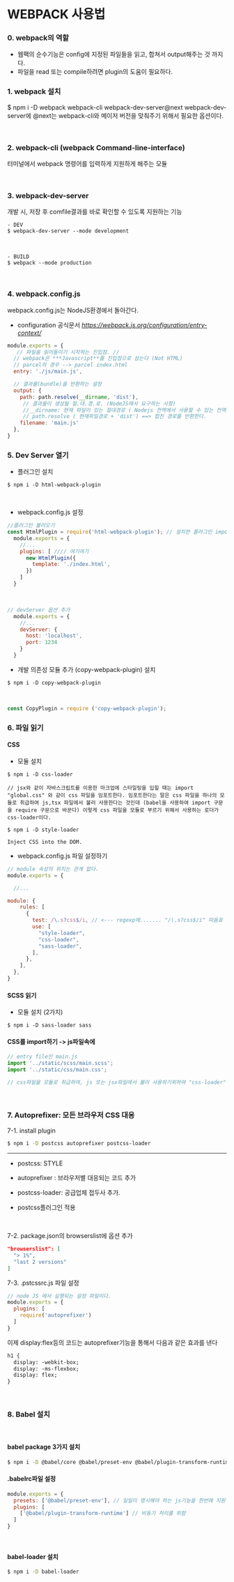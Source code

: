 # WEBPACK 사용법

### 0. webpack의 역할
- 웹팩의 순수기능은 config에 지정된 파일들을 읽고, 합쳐서 output해주는 것 까지다.
- 파일을 read 또는 compile하려면 plugin의 도움이 필요하다.

### 1. webpack 설치 <br>
$ npm i -D webpack webpack-cli webpack-dev-server@next
webpack-dev-server에 @next는 webpack-cli와 메이저 버전을 맞춰주기 위해서 필요한 옵션이다.

<br>


### 2. webpack-cli (webpack Command-line-interface)
터미널에서 webpack 명령어를 입력하게 지원하게 해주는 모듈

<br>


### 3. webpack-dev-server <br>
개발 시, 저장 후 comfile결과를 바로 확인할 수 있도록 지원하는 기능
```plain
- DEV
$ webpack-dev-server --mode development
```

<br>

```plain
- BUILD
$ webpack --mode production
```

<br>

### 4. webpack.config.js
webpack.config.js는 NodeJS환경에서 돌아간다.

- configuration 공식문서
*https://webpack.js.org/configuration/entry-context/*
```js
module.exports = {
   // 파일을 읽어들이기 시작하는 진입점. // 
  // webpack은 ***Javascript**를 진입점으로 삼는다 (Not HTML)
  // parcel의 경우 --> parcel index.html
  entry: './js/main.js',

  // 결과물(bundle)을 반환하는 설정
  output: {
    path: path.resolve(__dirname, 'dist'),
     // 결과물이 생성될 절.대.경.로. (NodeJS에서 요구하는 사항)
     //__dirname: 현재 파일이 있는 절대경로 ( Nodejs 전역에서 사용할 수 있는 전역 변수)
     // path.resolve ( 현재파일경로 + 'dist') ==> 합친 경로를 반환한다.
    filename: 'main.js'
  },
}
```





### 5. Dev Server 열기
- 플러그인 설치
```
$ npm i -D html-webpack-plugin
```

<br>

- webpack.config.js 설정

```js
//플러그인 불러오기
const HtmlPlugin = require('html-webpack-plugin'); // 설치한 플러그인 import
  module.exports = {
    //...
    plugins: [ //// 여기여기
      new HtmlPlugin({
        template: './index.html',
      })
    ]
  }
```
<br>

```js
// devServer 옵션 추가
  module.exports = {
    //...
    devServer: {
      host: 'localhost',
      port: 1234
    }
  }
```

- 개발 의존성 모듈 추가 (copy-webpack-plugin)
설치
```plain
$ npm i -D copy-webpack-plugin
```

<br>

```js
const CopyPlugin = require ('copy-webpack-plugin');
```





### 6. 파일 읽기

#### CSS
- 모듈 설치 
```
$ npm i -D css-loader

// jsx와 같이 자바스크립트를 이용한 마크업에 스타일링을 입힐 때는 import "global.css" 와 같이 css 파일을 임포트한다. 임포트한다는 말은 css 파일을 하나의 모듈로 취급하여 js,tsx 파일에서 불러 사용한다는 것인데 (babel을 사용하여 import 구문을 require 구문으로 바꾼다) 이렇게 css 파일을 모듈로 부르기 위해서 사용하는 로더가 css-loader이다.

$ npm i -D style-loader

Inject CSS into the DOM.

```

- webpack.config.js 파일 설정하기

```js
// module 속성의 위치는 관계 없다.
module.exports = {

  //...

module: {
    rules: [
      {
        test: /\.s?css$/i, // <--- regexp에....... "/\.s?css$/i" 따옴표 넣어서.... css안먹히고 삽질 겁나했음.
        use: [
          "style-loader",
          "css-loader",
          "sass-loader",
        ],
      },
    ],
  },
}
```

#### SCSS 읽기
- 모듈 설치  (2가지)
```
$ npm i -D sass-loader sass
```


#### CSS를 import하기 -> js파일속에

```js
// entry file인 main.js
import '../static/scss/main.scss';
import '../static/css/main.css';

// css파일을 모듈로 취급하여, js 또는 jsx파일에서 불러 사용하기위하여 "css-loader"가 필요한 것이다.
```


<br>

### 7. Autoprefixer: 모든 브라우저 CSS 대응

7-1. install plugin
```bash
$ npm i -D postcss autoprefixer postcss-loader
```
---
- postcss: STYLE

- autoprefixer : 브라우저별 대응되는 코드 추가
- postcss-loader: 공급업체 접두사 추가. 
- postcss플러그인 적용

<br>

7-2. package.json의 browserslist에 옵션 추가
```json
"browserslist": [
  "> 1%",
  "last 2 versions"
]
```


7-3. .pstcssrc.js 파일 설정
```js
// node JS 에서 실행되는 설정 파일이다.
module.exports = {
  plugins: [
    require('autoprefixer')
  ]
}
```

이제 display:flex등의 코드는 autoprefixer기능을 통해서 다음과 같은 효과를 낸다

```html
h1 {
  display: -webkit-box;
  display: -ms-flexbox;
  display: flex;
}
```


<br>

### 8. Babel 설치

<br>

#### babel package 3가지 설치
```bash
$ npm i -D @babel/core @babel/preset-env @babel/plugin-transform-runtime
```


#### .babelrc파일 설정
```js
module.exports = {
  presets: ['@babel/preset-env'], // 일일이 명시해야 하는 js기능을 한번에 지원
  plugins: [
    ['@babel/plugin-transform-runtime'] // 비동기 처리를 위함
  ]
}
```

<br>

#### babel-loader 설치
```bash
$ npm i -D babel-loader
```




